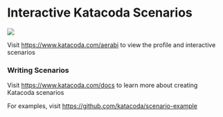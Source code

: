 # Interactive Katacoda Scenarios

[![](http://shields.katacoda.com/katacoda/aerabi/count.svg)](https://www.katacoda.com/aerabi "Get your profile on Katacoda.com")

Visit https://www.katacoda.com/aerabi to view the profile and interactive scenarios

### Writing Scenarios
Visit https://www.katacoda.com/docs to learn more about creating Katacoda scenarios

For examples, visit https://github.com/katacoda/scenario-example

